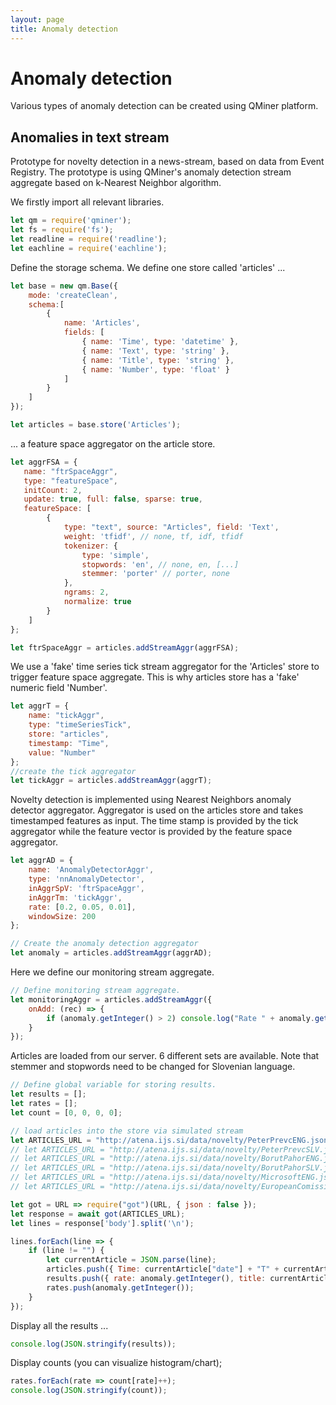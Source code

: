 ```yaml
---
layout: page
title: Anomaly detection
---
```


# Anomaly detection

Various types of anomaly detection can be created using QMiner platform. 

## Anomalies in text stream

Prototype for novelty detection in a news-stream, based on data from Event Registry. The prototype is using QMiner's anomaly detection stream aggregate based on k-Nearest Neighbor algorithm.

We firstly import all relevant libraries.

````javascript
let qm = require('qminer');
let fs = require('fs');
let readline = require('readline');
let eachline = require('eachline');
````

Define the storage schema. We define one store called 'articles' ...

````javascript
let base = new qm.Base({
    mode: 'createClean',
    schema:[
        {
            name: 'Articles',
            fields: [
                { name: 'Time', type: 'datetime' },
                { name: 'Text', type: 'string' },
                { name: 'Title', type: 'string' },
                { name: 'Number', type: 'float' }
            ]
        }
    ]
});

let articles = base.store('Articles');
````

... a feature space aggregator on the article store.

````javascript
let aggrFSA = {
   name: "ftrSpaceAggr",
   type: "featureSpace",
   initCount: 2,
   update: true, full: false, sparse: true,
   featureSpace: [
        { 
            type: "text", source: "Articles", field: 'Text',
            weight: 'tfidf', // none, tf, idf, tfidf
            tokenizer: {
                type: 'simple',
                stopwords: 'en', // none, en, [...]
                stemmer: 'porter' // porter, none
            },
            ngrams: 2,
            normalize: true
        }
    ]
}; 

let ftrSpaceAggr = articles.addStreamAggr(aggrFSA);
````

We use a 'fake' time series tick stream aggregator for the 'Articles' store to trigger feature space aggregate. This is why articles store has a 'fake' numeric field 'Number'.

````javascript
let aggrT = {
    name: "tickAggr",
    type: "timeSeriesTick",
    store: "articles",
    timestamp: "Time",
    value: "Number"
};
//create the tick aggregator
let tickAggr = articles.addStreamAggr(aggrT);
````

Novelty detection is implemented using Nearest Neighbors anomaly detector aggregator.  Aggregator is used on the articles store and takes timestamped features as input. The time stamp is provided by the tick aggregator while the feature vector is provided by the feature space aggregator.

````javascript
let aggrAD = {
    name: 'AnomalyDetectorAggr',
    type: 'nnAnomalyDetector',
    inAggrSpV: 'ftrSpaceAggr',
    inAggrTm: 'tickAggr',
    rate: [0.2, 0.05, 0.01],
    windowSize: 200
};

// Create the anomaly detection aggregator
let anomaly = articles.addStreamAggr(aggrAD);
````
 
Here we define our monitoring stream aggregate.

````javascript
// Define monitoring stream aggregate.
let monitoringAggr = articles.addStreamAggr({
    onAdd: (rec) => {        
        if (anomaly.getInteger() > 2) console.log("Rate " + anomaly.getInteger() + ": " + rec["Title"]);        
    }
});
````
Articles are loaded from our server. 6 different sets are available. Note that stemmer and stopwords need to be changed for Slovenian language.

````javascript
// Define global variable for storing results.
let results = [];
let rates = [];
let count = [0, 0, 0, 0];

// load articles into the store via simulated stream
let ARTICLES_URL = "http://atena.ijs.si/data/novelty/PeterPrevcENG.json";
// let ARTICLES_URL = "http://atena.ijs.si/data/novelty/PeterPrevcSLV.json";
// let ARTICLES_URL = "http://atena.ijs.si/data/novelty/BorutPahorENG.json";
// let ARTICLES_URL = "http://atena.ijs.si/data/novelty/BorutPahorSLV.json";
// let ARTICLES_URL = "http://atena.ijs.si/data/novelty/MicrosoftENG.json";
// let ARTICLES_URL = "http://atena.ijs.si/data/novelty/EuropeanComissionENG.json";

let got = URL => require("got")(URL, { json : false });
let response = await got(ARTICLES_URL);
let lines = response['body'].split('\n');

lines.forEach(line => {
    if (line != "") {
        let currentArticle = JSON.parse(line);
        articles.push({ Time: currentArticle["date"] + "T" + currentArticle["time"], Text: currentArticle["body"], Title: currentArticle["title"], Number: 1});
        results.push({ rate: anomaly.getInteger(), title: currentArticle["title"] });
        rates.push(anomaly.getInteger());
    }
});
````

Display all the results ...

````javascript
console.log(JSON.stringify(results));
````

Display counts (you can visualize histogram/chart);

````javascript
rates.forEach(rate => count[rate]++);
console.log(JSON.stringify(count));
````
